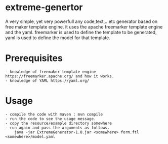 # extreme-genertor
A very simple, yet very powerfull any code,text,...etc generator based on free maker template engine.
it uses the apache freemarker template engine and the yaml.
freemarker is used to define the template to be generated, yaml is used to define the model for that template.

# Prerequisites 
    - knowledge of freemaker template engine https://freemarker.apache.org/ and how it works.
    - knowledge of YAML https://yaml.org/
    
# Usage
    - compile the code with maven : mvn compile
    - run the code to see the usage message.
    - copy the resource/example directory somewhere
    - run again and pass the arguments as follows.
        java -jar ExtremeGenerator-1.0.jar <somewhere> form.ftl <somewhere>/model.yaml

